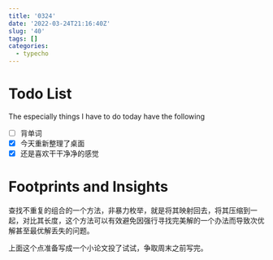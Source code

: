 ```yaml
---
title: '0324'
date: '2022-03-24T21:16:40Z'
slug: '40'
tags: []
categories:
  - typecho
---
```

# Todo List

The especially things I have to do today have the following

- [ ] 背单词
- [x] 今天重新整理了桌面
- [x] 还是喜欢干干净净的感觉

# Footprints and Insights

查找不重复的组合的一个方法，非暴力枚举，就是将其映射回去，将其压缩到一起，对比其长度，这个方法可以有效避免因强行寻找完美解的一个办法而导致次优解甚至最优解丢失的问题。

上面这个点准备写成一个小论文投了试试，争取周末之前写完。
